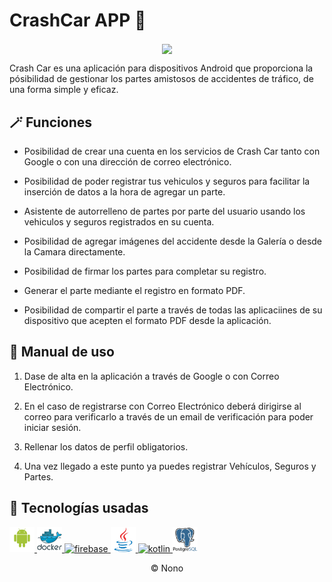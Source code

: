 <h1> CrashCar APP 📱 </h1> 

<p align="center">
<img align="center" src="https://i.imgur.com/Bp9zIHO.png" />
</p>

Crash Car es una aplicación para dispositivos Android que proporciona la pósibilidad de gestionar los partes amistosos de accidentes de tráfico, de una forma simple y eficaz.

## 🪄 Funciones
- Posibilidad de crear una cuenta en los servicios de Crash Car tanto con Google o con una dirección de correo electrónico.

- Posibilidad de poder registrar tus vehiculos y seguros para facilitar la inserción de datos a la hora de agregar un parte.

- Asistente de autorrelleno de partes por parte del usuario usando los vehiculos y seguros registrados en su cuenta.

- Posibilidad de agregar imágenes del accidente desde la Galería o desde la Camara directamente.

- Posibilidad de firmar los partes para completar su registro.

- Generar el parte mediante el registro en formato PDF.

- Posibilidad de compartir el parte a través de todas las aplicaciines de su dispositivo que acepten el formato PDF desde la aplicación.

## 📖 Manual de uso
1. Dase de alta en la aplicación a través de Google  o con Correo Electrónico.

2. En el caso de registrarse con Correo Electrónico deberá dirigirse al correo para verificarlo a través de un email de verificación para poder iniciar sesión.

3. Rellenar los datos de perfil obligatorios.

4. Una vez llegado a este punto ya puedes registrar Vehículos, Seguros y Partes.

## 🔧 Tecnologías usadas
<p align="left"> <a href="https://developer.android.com" target="_blank" rel="noreferrer"> <img src="https://raw.githubusercontent.com/devicons/devicon/master/icons/android/android-original-wordmark.svg" alt="android" width="40" height="40"/> </a>  <a href="https://www.docker.com/" target="_blank" rel="noreferrer"> <img src="https://raw.githubusercontent.com/devicons/devicon/master/icons/docker/docker-original-wordmark.svg" alt="docker" width="40" height="40"/> </a>  <a href="https://firebase.google.com/" target="_blank" rel="noreferrer"> <img src="https://www.vectorlogo.zone/logos/firebase/firebase-icon.svg" alt="firebase" width="40" height="40"/> </a>  <a href="https://www.java.com" target="_blank" rel="noreferrer"> <img src="https://raw.githubusercontent.com/devicons/devicon/master/icons/java/java-original.svg" alt="java" width="40" height="40"/> </a> <a href="https://kotlinlang.org" target="_blank" rel="noreferrer"> <img src="https://www.vectorlogo.zone/logos/kotlinlang/kotlinlang-icon.svg" alt="kotlin" width="40" height="40"/> </a> <a href="https://www.postgresql.org" target="_blank" rel="noreferrer"> <img src="https://raw.githubusercontent.com/devicons/devicon/master/icons/postgresql/postgresql-original-wordmark.svg" alt="postgresql" width="40" height="40"/> </a>



<p align="center">
&copy; Nono
</p>
